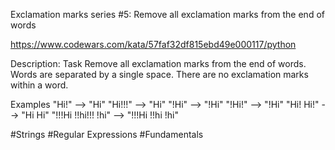 Exclamation marks series #5: Remove all exclamation marks from the end of words

https://www.codewars.com/kata/57faf32df815ebd49e000117/python

Description:
Task
Remove all exclamation marks from the end of words. Words are separated by a single space. There are no exclamation marks within a word.

Examples
"Hi!" --> "Hi"
"Hi!!!" --> "Hi"
"!Hi" --> "!Hi"
"!Hi!" --> "!Hi"
"Hi! Hi!" --> "Hi Hi"
"!!!Hi !!hi!!! !hi" --> "!!!Hi !!hi !hi"

#Strings #Regular Expressions #Fundamentals